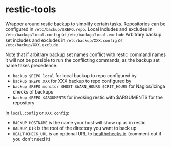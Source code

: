 # restic-tools
Wrapper around restic backup to simplify certain tasks. 
Repositories can be configured in `/etc/backup/$REPO.repo`. 
Local includes and excludes in `/etc/backup/local.config` or `/etc/backup/local.exclude`
Arbitrary backup set includes and excludes in `/etc/backup/XXX.config` or `/etc/backup/XXX.exclude`

Note that if arbitrary backup set names conflict with restic command names it will not be possible to run the conflicting commands, as the backup set name takes precedence.

* `backup $REPO local` for local backup to repo configured by 
* `backup $REPO XXX` for XXX backup to repo configured by 
* `backup $REPO monitor $HOST $WARN_HOURS $CRIT_HOURS` for Nagios/Icinga checks of backups
* `backup $REPO $ARGUMENTS` for invoking restic with $ARGUMENTS for the repository

In `local.config` or `XXX.config`:
* `BACKUP_HOSTNAME` is the name your host will show up as in restic
* `BACKUP_DIR` is the root of the directory you want to back up
* `HEALTHCHECK_URL` is an optional URL to [healthchecks.io](https://healthchecks.io/checks/) (comment out if you don't need it)
